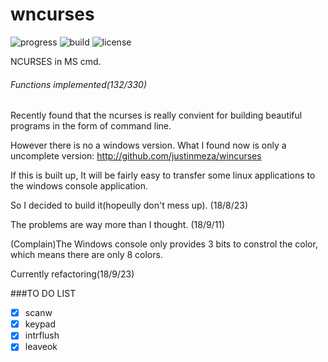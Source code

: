 # wncurses
![progress](http://progressed.io/bar/40?title=progress) ![build](https://img.shields.io/badge/build-passing-brightgreen.svg) ![license](https://img.shields.io/badge/license-WTFPL-brightgreen.svg)

NCURSES in MS cmd.

###### Functions implemented(132/330)

Recently found that the ncurses is really convient for building beautiful programs in the form of command line.

However there is no a windows version. What I found now is only a uncomplete version: <http://github.com/justinmeza/wincurses>

If this is built up, It will be fairly easy to transfer some linux applications to the windows console application.

So I decided to build it(hopeully don't mess up). (18/8/23)

The problems are way more than I thought. (18/9/11)

(Complain)The Windows console only provides 3 bits to constrol the color, which means there are only 8 colors.

Currently refactoring(18/9/23)

###TO DO LIST
- [x] scanw
- [x] keypad
- [x] intrflush
- [x] leaveok
